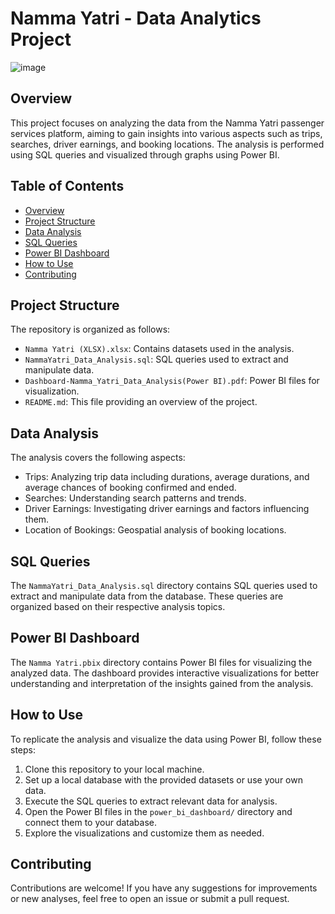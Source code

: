 # Namma Yatri - Data Analytics Project
![image](https://github.com/user-attachments/assets/4550cd04-b504-428a-aa79-f24dbf2992ea)


## Overview
This project focuses on analyzing the data from the Namma Yatri passenger services platform, aiming to gain insights into various aspects such as trips, searches, driver earnings, and booking locations. The analysis is performed using SQL queries and visualized through graphs using Power BI.

## Table of Contents
- [Overview](#overview)
- [Project Structure](#project-structure)
- [Data Analysis](#data-analysis)
- [SQL Queries](#sql-queries)
- [Power BI Dashboard](#power-bi-dashboard)
- [How to Use](#how-to-use)
- [Contributing](#contributing)

## Project Structure
The repository is organized as follows:
- `Namma Yatri (XLSX).xlsx`: Contains datasets used in the analysis.
- `NammaYatri_Data_Analysis.sql`: SQL queries used to extract and manipulate data.
- `Dashboard-Namma_Yatri_Data_Analysis(Power BI).pdf`: Power BI files for visualization.
- `README.md`: This file providing an overview of the project.

## Data Analysis
The analysis covers the following aspects:
- Trips: Analyzing trip data including durations, average durations, and average chances of booking confirmed and ended.
- Searches: Understanding search patterns and trends.
- Driver Earnings: Investigating driver earnings and factors influencing them.
- Location of Bookings: Geospatial analysis of booking locations.

## SQL Queries
The `NammaYatri_Data_Analysis.sql` directory contains SQL queries used to extract and manipulate data from the database. These queries are organized based on their respective analysis topics.

## Power BI Dashboard
The `Namma Yatri.pbix` directory contains Power BI files for visualizing the analyzed data. The dashboard provides interactive visualizations for better understanding and interpretation of the insights gained from the analysis.

## How to Use
To replicate the analysis and visualize the data using Power BI, follow these steps:
1. Clone this repository to your local machine.
2. Set up a local database with the provided datasets or use your own data.
3. Execute the SQL queries to extract relevant data for analysis.
4. Open the Power BI files in the `power_bi_dashboard/` directory and connect them to your database.
5. Explore the visualizations and customize them as needed.

## Contributing
Contributions are welcome! If you have any suggestions for improvements or new analyses, feel free to open an issue or submit a pull request.
